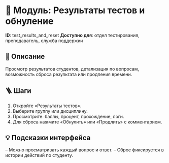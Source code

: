 # 📘 Модуль: Результаты тестов и обнуление
**ID**: test_results_and_reset
**Доступно для**: отдел тестирования, преподаватель, служба поддержки

## 📝 Описание
Просмотр результатов студентов, детализация по вопросам, возможность сброса результата или продления времени.

## 🪜 Шаги
1. Откройте «Результаты тестов».
2. Выберите группу или дисциплину.
3. Просмотрите: баллы, процент, прохождение, логи.
4. Для сброса нажмите «Обнулить» или «Продлить» с комментарием.

## 💡 Подсказки интерфейса
– Можно просматривать каждый вопрос и ответ.
– Сброс фиксируется в истории действий по студенту.
